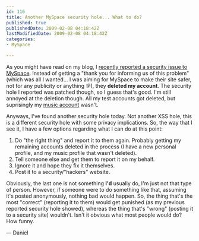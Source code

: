 ```yaml
---
id: 116
title: Another MySpace security hole... What to do?
published: true
publishedDate: 2009-02-08 04:18:42Z
lastModifiedDate: 2009-02-08 04:18:42Z
categories:
- MySpace

---
```


As you might have read on my blog, I [recently reported a security issue to MySpace](http://d15.biz/blog/2009/02/myspace-deleted-me-after-reporting-security-issue/). Instead of getting a "thank you for informing us of this problem" (which was all I wanted... I was aiming for MySpace to make their site safer, not for any publicity or anything :P), they **deleted my account**. The security hole I reported was patched though, so I guess that's good. I'm still annoyed at the deletion though. All my test accounts got deleted, but suprisingly my [music account](http://www.myspace.com/daniel15music) wasn't.

Anyways, I've found another security hole today. Not another XSS hole, this is a different security hole with some privacy implications. So, the way that I see it, I have a few options regarding what I can do at this point:

1. Do "the right thing" and report it to them again. Probably getting my remaining accounts deleted in the process (I have a new personal profile, and my music profile that wasn't deleted).
2. Tell someone else and get them to report it on my behalf.
3. Ignore it and hope they fix it themselves.
4. Post it to a security/"hackers" website.

Obviously, the last one is not something **I'd** usually do, I'm just not that type of person. However, if someone were to do something like that, assuming it's posted anonymously, nothing bad would happen. So, the thing that's the most "correct" (reporting it to them) would get punished (as my previous reported security hole showed), whereas the thing that's "wrong" (posting it to a security site) wouldn't. Isn't it obvious what most people would do? How funny.

— Daniel


